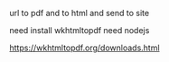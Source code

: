 
url to pdf and to html and send to site

need install wkhtmltopdf
need nodejs

https://wkhtmltopdf.org/downloads.html
